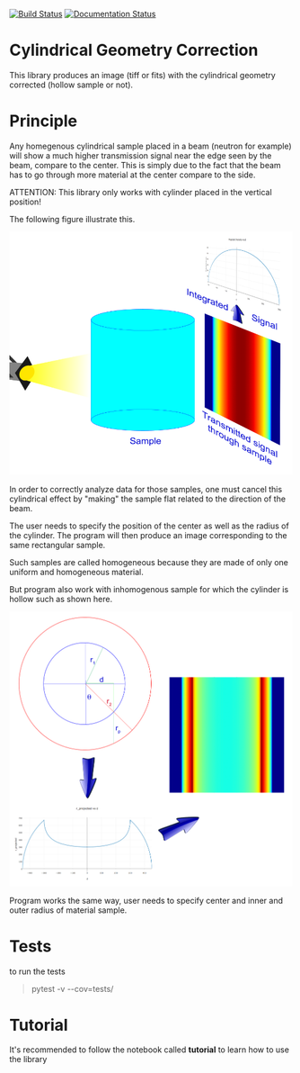 [![Build Status](https://travis-ci.org/ornlneutronimaging/CylindricalGeometryCorrection.svg?branch=master)](https://travis-ci.org/ornlneutronimaging/CylindricalGeometryCorrection)
[![Documentation Status](https://readthedocs.org/projects/cylindricalgeometrycorrection/badge/?version=latest)](https://cylindricalgeometrycorrection.readthedocs.io/en/latest/?badge=latest)

# Cylindrical Geometry Correction
This library produces an image (tiff or fits) with the cylindrical geometry corrected (hollow sample or not).

# Principle
Any homegenous cylindrical sample placed in a beam (neutron for example) will show a much higher transmission signal
near the edge seen by the beam, compare to the center. This is simply due to the fact that the beam has to go through
more material at the center compare to the side.

ATTENTION: This library only works with cylinder placed in the vertical position!

The following figure illustrate this.

![image](documentation/source/_static/homogeneous_cylinder_2d_view.png)

In order to correctly analyze data for those samples, one must cancel this cylindrical effect by "making" the sample
flat related to the direction of the beam.

The user needs to specify the position of the center as well as the radius of the cylinder. The program will then produce
an image corresponding to the same rectangular sample.

Such samples are called homogeneous because they are made of only one uniform and homogeneous material.

But program also work with inhomogenous sample for which the cylinder is hollow such as shown here.

![image](documentation/source/_static/inhomogeneous_cylinder_2d_view.png)

Program works the same way, user needs to specify center and inner and outer radius of material sample.

# Tests
to run the tests
> pytest -v --cov=tests/

# Tutorial
It's recommended to follow the notebook called **tutorial** to learn how to use the library

